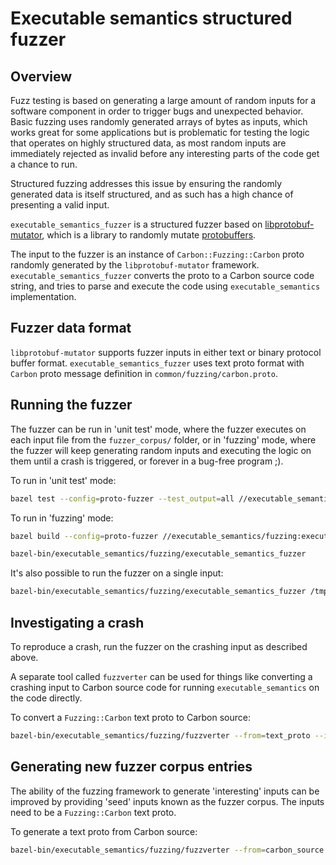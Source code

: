 # Executable semantics structured fuzzer

<!--
Part of the Carbon Language project, under the Apache License v2.0 with LLVM
Exceptions. See /LICENSE for license information.
SPDX-License-Identifier: Apache-2.0 WITH LLVM-exception
-->

## Overview

Fuzz testing is based on generating a large amount of random inputs for a
software component in order to trigger bugs and unexpected behavior. Basic
fuzzing uses randomly generated arrays of bytes as inputs, which works great for
some applications but is problematic for testing the logic that operates on
highly structured data, as most random inputs are immediately rejected as
invalid before any interesting parts of the code get a chance to run.

Structured fuzzing addresses this issue by ensuring the randomly generated data
is itself structured, and as such has a high chance of presenting a valid input.

`executable_semantics_fuzzer` is a structured fuzzer based on
[libprotobuf-mutator](https://github.com/google/libprotobuf-mutator), which is a
library to randomly mutate
[protobuffers](https://github.com/protocolbuffers/protobuf).

The input to the fuzzer is an instance of `Carbon::Fuzzing::Carbon` proto
randomly generated by the `libprotobuf-mutator` framework.
`executable_semantics_fuzzer` converts the proto to a Carbon source code string,
and tries to parse and execute the code using `executable_semantics`
implementation.

## Fuzzer data format

`libprotobuf-mutator` supports fuzzer inputs in either text or binary protocol
buffer format. `executable_semantics_fuzzer` uses text proto format with
`Carbon` proto message definition in `common/fuzzing/carbon.proto`.

## Running the fuzzer

The fuzzer can be run in 'unit test' mode, where the fuzzer executes on each
input file from the `fuzzer_corpus/` folder, or in 'fuzzing' mode, where the
fuzzer will keep generating random inputs and executing the logic on them until
a crash is triggered, or forever in a bug-free program ;).

To run in 'unit test' mode:

```bash
bazel test --config=proto-fuzzer --test_output=all //executable_semantics/fuzzing:executable_semantics_fuzzer
```

To run in 'fuzzing' mode:

```bash
bazel build --config=proto-fuzzer //executable_semantics/fuzzing:executable_semantics_fuzzer

bazel-bin/executable_semantics/fuzzing/executable_semantics_fuzzer
```

It's also possible to run the fuzzer on a single input:

```bash
bazel-bin/executable_semantics/fuzzing/executable_semantics_fuzzer /tmp/crash.textproto
```

## Investigating a crash

To reproduce a crash, run the fuzzer on the crashing input as described above.

A separate tool called `fuzzverter` can be used for things like converting a
crashing input to Carbon source code for running `executable_semantics` on the
code directly.

To convert a `Fuzzing::Carbon` text proto to Carbon
source:

```bash
bazel-bin/executable_semantics/fuzzing/fuzzverter --from=text_proto --input /tmp/crash.textproto--to=carbon_source
```

## Generating new fuzzer corpus entries

The ability of the fuzzing framework to generate 'interesting' inputs can be
improved by providing 'seed' inputs known as the fuzzer corpus. The inputs need
to be a `Fuzzing::Carbon` text proto.

To generate a text proto from Carbon source:

```bash
bazel-bin/executable_semantics/fuzzing/fuzzverter --from=carbon_source --input /tmp/crash.carbon --to=text_proto --output /tmp/crash.textproto
```
